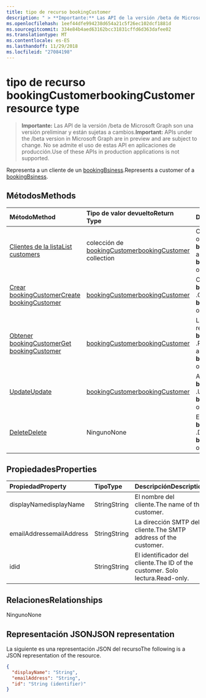 ```yaml
---
title: tipo de recurso bookingCustomer
description: " > **Importante:** Las API de la versión /beta de Microsoft Graph son una versión preliminar y están sujetas a cambios. No se admite el uso de estas API en aplicaciones de producción."
ms.openlocfilehash: 1eef44dfe994238d654a21c5f26ec102dcf1881d
ms.sourcegitcommit: 334e84b4aed63162bcc31831cffd6d363dafee02
ms.translationtype: MT
ms.contentlocale: es-ES
ms.lasthandoff: 11/29/2018
ms.locfileid: "27084198"
---
```

# <a name="bookingcustomer-resource-type"></a><span data-ttu-id="80aad-104">tipo de recurso bookingCustomer</span><span class="sxs-lookup"><span data-stu-id="80aad-104">bookingCustomer resource type</span></span>

 > <span data-ttu-id="80aad-105">**Importante:** Las API de la versión /beta de Microsoft Graph son una versión preliminar y están sujetas a cambios.</span><span class="sxs-lookup"><span data-stu-id="80aad-105">**Important:** APIs under the /beta version in Microsoft Graph are in preview and are subject to change.</span></span> <span data-ttu-id="80aad-106">No se admite el uso de estas API en aplicaciones de producción.</span><span class="sxs-lookup"><span data-stu-id="80aad-106">Use of these APIs in production applications is not supported.</span></span>
 
<span data-ttu-id="80aad-107">Representa a un cliente de un [bookingBsiness](bookingbusiness.md).</span><span class="sxs-lookup"><span data-stu-id="80aad-107">Represents a customer of a [bookingBsiness](bookingbusiness.md).</span></span>


## <a name="methods"></a><span data-ttu-id="80aad-108">Métodos</span><span class="sxs-lookup"><span data-stu-id="80aad-108">Methods</span></span>

| <span data-ttu-id="80aad-109">Método</span><span class="sxs-lookup"><span data-stu-id="80aad-109">Method</span></span>           | <span data-ttu-id="80aad-110">Tipo de valor devuelto</span><span class="sxs-lookup"><span data-stu-id="80aad-110">Return Type</span></span>    |<span data-ttu-id="80aad-111">Descripción</span><span class="sxs-lookup"><span data-stu-id="80aad-111">Description</span></span>|
|:---------------|:--------|:----------|
|[<span data-ttu-id="80aad-112">Clientes de la lista</span><span class="sxs-lookup"><span data-stu-id="80aad-112">List customers</span></span>](../api/bookingbusiness-list-customers.md) | <span data-ttu-id="80aad-113">colección de [bookingCustomer](bookingcustomer.md)</span><span class="sxs-lookup"><span data-stu-id="80aad-113">[bookingCustomer](bookingcustomer.md) collection</span></span> | <span data-ttu-id="80aad-114">Obtener una lista de objetos de **bookingCustomer** .</span><span class="sxs-lookup"><span data-stu-id="80aad-114">Get a list of **bookingCustomer** objects.</span></span> |
|[<span data-ttu-id="80aad-115">Crear bookingCustomer</span><span class="sxs-lookup"><span data-stu-id="80aad-115">Create bookingCustomer</span></span>](../api/bookingbusiness-post-customers.md) | [<span data-ttu-id="80aad-116">bookingCustomer</span><span class="sxs-lookup"><span data-stu-id="80aad-116">bookingCustomer</span></span>](bookingcustomer.md) | <span data-ttu-id="80aad-117">Crear un nuevo objeto **bookingCustomer** .</span><span class="sxs-lookup"><span data-stu-id="80aad-117">Create a new **bookingCustomer** object.</span></span> |
|[<span data-ttu-id="80aad-118">Obtener bookingCustomer</span><span class="sxs-lookup"><span data-stu-id="80aad-118">Get bookingCustomer</span></span>](../api/bookingcustomer-get.md) | [<span data-ttu-id="80aad-119">bookingCustomer</span><span class="sxs-lookup"><span data-stu-id="80aad-119">bookingCustomer</span></span>](bookingcustomer.md) |<span data-ttu-id="80aad-120">Lea las propiedades y relaciones de un objeto **bookingCustomer** .</span><span class="sxs-lookup"><span data-stu-id="80aad-120">Read the properties and relationships of a **bookingCustomer** object.</span></span>|
|[<span data-ttu-id="80aad-121">Update</span><span class="sxs-lookup"><span data-stu-id="80aad-121">Update</span></span>](../api/bookingcustomer-update.md) | [<span data-ttu-id="80aad-122">bookingCustomer</span><span class="sxs-lookup"><span data-stu-id="80aad-122">bookingCustomer</span></span>](bookingcustomer.md) |<span data-ttu-id="80aad-123">Actualizar un objeto **bookingCustomer** .</span><span class="sxs-lookup"><span data-stu-id="80aad-123">Update a **bookingCustomer** object.</span></span> |
|[<span data-ttu-id="80aad-124">Delete</span><span class="sxs-lookup"><span data-stu-id="80aad-124">Delete</span></span>](../api/bookingcustomer-delete.md) | <span data-ttu-id="80aad-125">Ninguno</span><span class="sxs-lookup"><span data-stu-id="80aad-125">None</span></span> |<span data-ttu-id="80aad-126">Eliminar un objeto **bookingCustomer** .</span><span class="sxs-lookup"><span data-stu-id="80aad-126">Delete a **bookingCustomer** object.</span></span> |

## <a name="properties"></a><span data-ttu-id="80aad-127">Propiedades</span><span class="sxs-lookup"><span data-stu-id="80aad-127">Properties</span></span>
| <span data-ttu-id="80aad-128">Propiedad</span><span class="sxs-lookup"><span data-stu-id="80aad-128">Property</span></span>     | <span data-ttu-id="80aad-129">Tipo</span><span class="sxs-lookup"><span data-stu-id="80aad-129">Type</span></span>   |<span data-ttu-id="80aad-130">Descripción</span><span class="sxs-lookup"><span data-stu-id="80aad-130">Description</span></span>|
|:---------------|:--------|:----------|
|<span data-ttu-id="80aad-131">displayName</span><span class="sxs-lookup"><span data-stu-id="80aad-131">displayName</span></span>|<span data-ttu-id="80aad-132">String</span><span class="sxs-lookup"><span data-stu-id="80aad-132">String</span></span>|<span data-ttu-id="80aad-133">El nombre del cliente.</span><span class="sxs-lookup"><span data-stu-id="80aad-133">The name of the customer.</span></span>|
|<span data-ttu-id="80aad-134">emailAddress</span><span class="sxs-lookup"><span data-stu-id="80aad-134">emailAddress</span></span>|<span data-ttu-id="80aad-135">String</span><span class="sxs-lookup"><span data-stu-id="80aad-135">String</span></span>|<span data-ttu-id="80aad-136">La dirección SMTP del cliente.</span><span class="sxs-lookup"><span data-stu-id="80aad-136">The SMTP address of the customer.</span></span>|
|<span data-ttu-id="80aad-137">id</span><span class="sxs-lookup"><span data-stu-id="80aad-137">id</span></span>|<span data-ttu-id="80aad-138">String</span><span class="sxs-lookup"><span data-stu-id="80aad-138">String</span></span>| <span data-ttu-id="80aad-139">El identificador del cliente.</span><span class="sxs-lookup"><span data-stu-id="80aad-139">The ID of the customer.</span></span> <span data-ttu-id="80aad-140">Solo lectura.</span><span class="sxs-lookup"><span data-stu-id="80aad-140">Read-only.</span></span>|

## <a name="relationships"></a><span data-ttu-id="80aad-141">Relaciones</span><span class="sxs-lookup"><span data-stu-id="80aad-141">Relationships</span></span>
<span data-ttu-id="80aad-142">Ninguno</span><span class="sxs-lookup"><span data-stu-id="80aad-142">None</span></span>


## <a name="json-representation"></a><span data-ttu-id="80aad-143">Representación JSON</span><span class="sxs-lookup"><span data-stu-id="80aad-143">JSON representation</span></span>

<span data-ttu-id="80aad-144">La siguiente es una representación JSON del recurso</span><span class="sxs-lookup"><span data-stu-id="80aad-144">The following is a JSON representation of the resource.</span></span>

<!-- {
  "blockType": "resource",
  "optionalProperties": [

  ],
  "@odata.type": "microsoft.graph.bookingCustomer"
}-->

```json
{
  "displayName": "String",
  "emailAddress": "String",
  "id": "String (identifier)"
}

```

<!-- uuid: 8fcb5dbc-d5aa-4681-8e31-b001d5168d79
2015-10-25 14:57:30 UTC -->
<!-- {
  "type": "#page.annotation",
  "description": "bookingCustomer resource",
  "keywords": "",
  "section": "documentation",
  "tocPath": ""
}-->
